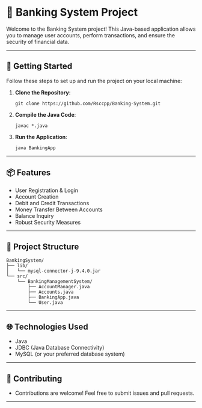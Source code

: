 # 🏦 Banking System Project

Welcome to the Banking System project! This Java-based application allows you to manage user accounts, perform transactions, and ensure the security of financial data.

---

## 🚀 Getting Started

Follow these steps to set up and run the project on your local machine:

1. **Clone the Repository**: 
   ```shell
   git clone https://github.com/Rsccpp/Banking-System.git
2. **Compile the Java Code**:

   ```shell
   javac *.java
3. **Run the Application**:

   ```shell
   java BankingApp

---

## 📦 Features
- User Registration & Login
- Account Creation
- Debit and Credit Transactions
- Money Transfer Between Accounts
- Balance Inquiry
- Robust Security Measures

---

## 📂 Project Structure

```text
BankingSystem/
├── lib/
│   └── mysql-connector-j-9.4.0.jar
└── src/
    └── BankingManagementSystem/
        ├── AccountManager.java
        ├── Accounts.java
        ├── BankingApp.java
        └── User.java
```
---

## 🌐 Technologies Used
- Java
- JDBC (Java Database Connectivity)
- MySQL (or your preferred database system)

---

## 🤝 Contributing
- Contributions are welcome! Feel free to submit issues and pull requests.

---
